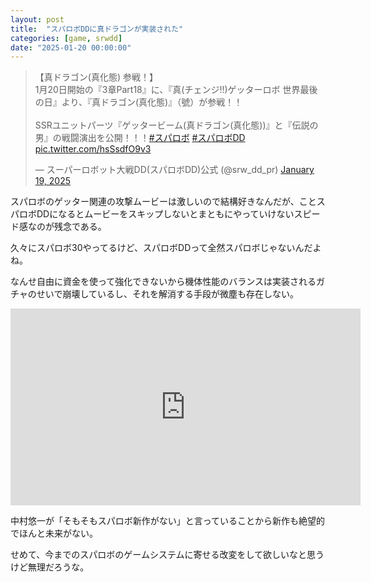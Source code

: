 ```yaml
---
layout: post
title:  "スパロボDDに真ドラゴンが実装された"
categories: [game, srwdd]
date: "2025-01-20 00:00:00"
---
```


<blockquote class="twitter-tweet tw-align-center" data-media-max-width="560"><p lang="ja" dir="ltr">【真ドラゴン(真化態) 参戦！】<br>1月20日開始の『3章Part18』に、『真(チェンジ!!)ゲッターロボ 世界最後の日』より、『真ドラゴン(真化態)』（號）が参戦！！<br><br>SSRユニットパーツ『ゲッタービーム(真ドラゴン(真化態))』と『伝説の男』の戦闘演出を公開！！！<a href="https://twitter.com/hashtag/%E3%82%B9%E3%83%91%E3%83%AD%E3%83%9C?src=hash&amp;ref_src=twsrc%5Etfw">#スパロボ</a> <a href="https://twitter.com/hashtag/%E3%82%B9%E3%83%91%E3%83%AD%E3%83%9CDD?src=hash&amp;ref_src=twsrc%5Etfw">#スパロボDD</a> <a href="https://t.co/hsSsdfO9v3">pic.twitter.com/hsSsdfO9v3</a></p>&mdash; スーパーロボット大戦DD(スパロボDD)公式 (@srw_dd_pr) <a href="https://twitter.com/srw_dd_pr/status/1880903029290917959?ref_src=twsrc%5Etfw">January 19, 2025</a></blockquote> <script async src="https://platform.twitter.com/widgets.js" charset="utf-8"></script>

スパロボのゲッター関連の攻撃ムービーは激しいので結構好きなんだが、ことスパロボDDになるとムービーをスキップしないとまともにやっていけないスピード感なのが残念である。

久々にスパロボ30やってるけど、スパロボDDって全然スパロボじゃないんだよね。

なんせ自由に資金を使って強化できないから機体性能のバランスは実装されるガチャのせいで崩壊しているし、それを解消する手段が微塵も存在しない。

<div class="google">
<iframe width="560" height="315" src="https://www.youtube.com/embed/ihmZrRiA3OI?si=p8tV2tAollduF_zn&amp;start=67" title="YouTube video player" frameborder="0" allow="accelerometer; autoplay; clipboard-write; encrypted-media; gyroscope; picture-in-picture; web-share" referrerpolicy="strict-origin-when-cross-origin" allowfullscreen></iframe>
</div>

中村悠一が「そもそもスパロボ新作がない」と言っていることから新作も絶望的でほんと未来がない。

せめて、今までのスパロボのゲームシステムに寄せる改変をして欲しいなと思うけど無理だろうな。
